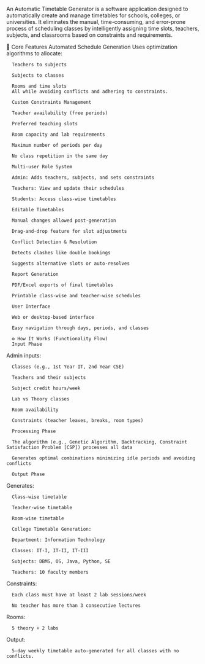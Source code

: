 An Automatic Timetable Generator is a software application designed to automatically create and manage timetables for schools, colleges, or universities. It eliminates the manual, time-consuming, and error-prone process of scheduling classes by intelligently assigning time slots, teachers, subjects, and classrooms based on constraints and requirements.

🧠 Core Features
Automated Schedule Generation
Uses optimization algorithms to allocate:

      Teachers to subjects

      Subjects to classes

      Rooms and time slots
      All while avoiding conflicts and adhering to constraints.
      
      Custom Constraints Management
      
      Teacher availability (free periods)

      Preferred teaching slots
      
      Room capacity and lab requirements
      
      Maximum number of periods per day
      
      No class repetition in the same day
      
      Multi-user Role System
      
      Admin: Adds teachers, subjects, and sets constraints
      
      Teachers: View and update their schedules
      
      Students: Access class-wise timetables
      
      Editable Timetables

      Manual changes allowed post-generation
      
      Drag-and-drop feature for slot adjustments
      
      Conflict Detection & Resolution
      
      Detects clashes like double bookings
      
      Suggests alternative slots or auto-resolves
      
      Report Generation
      
      PDF/Excel exports of final timetables
      
      Printable class-wise and teacher-wise schedules

      User Interface
      
      Web or desktop-based interface
      
      Easy navigation through days, periods, and classes
      
      ⚙️ How It Works (Functionality Flow)
      Input Phase

Admin inputs:

      Classes (e.g., 1st Year IT, 2nd Year CSE)
      
      Teachers and their subjects
      
      Subject credit hours/week
      
      Lab vs Theory classes
      
      Room availability
      
      Constraints (teacher leaves, breaks, room types)
      
      Processing Phase

      The algorithm (e.g., Genetic Algorithm, Backtracking, Constraint Satisfaction Problem [CSP]) processes all data
      
      Generates optimal combinations minimizing idle periods and avoiding conflicts
      
      Output Phase

Generates:

      Class-wise timetable
      
      Teacher-wise timetable
      
      Room-wise timetable
      
      College Timetable Generation:
      
      Department: Information Technology
      
      Classes: IT-I, IT-II, IT-III
      
      Subjects: DBMS, OS, Java, Python, SE
      
      Teachers: 10 faculty members

Constraints:

      Each class must have at least 2 lab sessions/week
      
      No teacher has more than 3 consecutive lectures

Rooms:       


      5 theory + 2 labs

Output: 


      5-day weekly timetable auto-generated for all classes with no conflicts.
